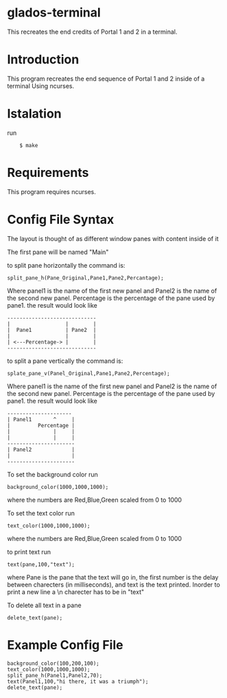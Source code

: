 # glados-terminal
This recreates the end credits of Portal 1 and 2 in a terminal.

# Introduction
  This program recreates the end sequence of Portal 1 and 2 inside of a terminal Using ncurses.
# Istalation
  run
  ```
      $ make
  ```
# Requirements

  This program requires ncurses.
 
# Config File Syntax

The layout is thought of as different window panes with content inside of it

The first pane will be named "Main"

to split pane horizontally the command is:
```
split_pane_h(Pane_Original,Pane1,Pane2,Percantage);
```
Where panel1 is the name of the first new panel and Panel2 is the name of the second new panel. Percentage is the percentage of the pane used by pane1.
 the result would look like 
 
 ```
 -----------------------------
 |                  |        |
 |  Pane1           | Pane2  |
 |                  |        | 
 | <---Percentage-> |        |
 -----------------------------
 ```
to split a pane vertically the command is:
```
splate_pane_v(Panel_Original,Pane1,Pane2,Percentage);
```
Where panel1 is the name of the first new panel and Panel2 is the name of the second new panel. Percentage is the percentage of the pane used by pane1.
 the result would look like 
 
 ```
 ---------------------
 | Panel1       ^     |
 |         Percentage |
 |              |     |
 |              |     |
 ----------------------
 | Panel2             |
 |                    |
 ----------------------
 ```
 
 To set the background color run
 ```
 background_color(1000,1000,1000);
 ```
 where the numbers are Red,Blue,Green scaled from 0 to 1000
 
 To set the text color run
 ```
 text_color(1000,1000,1000);
 ```
 where the numbers are Red,Blue,Green scaled from 0 to 1000
 
 to print text run 
 ```
 text(pane,100,"text");
 ```
 where Pane is the pane that the text will go in, the first number is the delay between charecters (in milliseconds), and text is the text printed. Inorder to print a new line a \n charecter has to be in "text"
 
 To delete all text in a pane
 
 ```
 delete_text(pane);
 ```
 
 # Example Config File
 
 ```
 background_color(100,200,100);
 text_color(1000,1000,1000);
 split_pane_h(Panel1,Panel2,70);
 text(Panel1,100,"hi there, it was a triumph");
 delete_text(pane);
 ```
